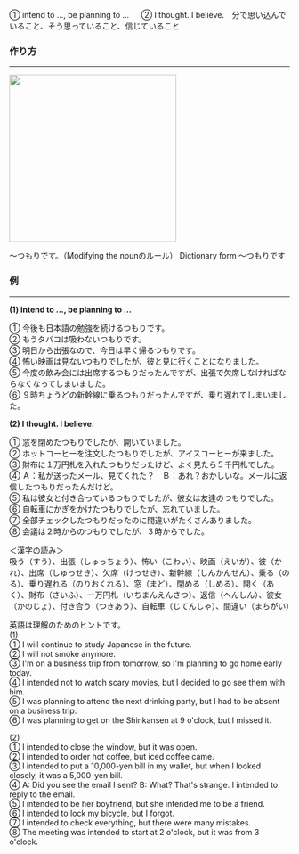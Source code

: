 ① intend to ..., be planning to ... 　
② I thought. I believe.　分で思い込んでいること、そう思っていること、信じていること
### 作り方
***
<img src="https://www.mlcjapanese.co.jp/img/N4-009_Modifying_the_noun.png" style="height:300px; width: auto"/>

～つもりです。（Modifying the nounのルール）
Dictionary form ～つもりです
### 例
***
**(1) intend to ..., be planning to ...** 

① 今後も日本語の勉強を続けるつもりです。  
② もうタバコは吸わないつもりです。  
③ 明日から出張なので、今日は早く帰るつもりです。  
④ 怖い映画は見ないつもりでしたが、彼と見に行くことになりました。  
⑤ 今度の飲み会には出席するつもりだったんですが、出張で欠席しなければならなくなってしまいました。  
⑥ ９時ちょうどの新幹線に乗るつもりだったんですが、乗り遅れてしまいました。  

**(2) I thought. I believe.**

① 窓を閉めたつもりでしたが、開いていました。  
② ホットコーヒーを注文したつもりでしたが、アイスコーヒーが来ました。  
③ 財布に１万円札を入れたつもりだったけど、よく見たら５千円札でした。  
④ Ａ：私が送ったメール、見てくれた？　Ｂ：あれ？おかしいな。メールに返信したつもりだったんだけど。  
⑤ 私は彼女と付き合っているつもりでしたが、彼女は友達のつもりでした。  
⑥ 自転車にかぎをかけたつもりでしたが、忘れていました。  
⑦ 全部チェックしたつもりだったのに間違いがたくさんありました。  
⑧ 会議は２時からのつもりでしたが、３時からでした。
  
＜漢字の読み＞  
吸う（すう）、出張（しゅっちょう）、怖い（こわい）、映画（えいが）、彼（かれ）、出席（しゅっせき）、欠席（けっせき）、新幹線（しんかんせん）、乗る（のる）、乗り遅れる（のりおくれる）、窓（まど）、閉める（しめる）、開く（あく）、財布（さいふ）、一万円札（いちまんえんさつ）、返信（へんしん）、彼女（かのじょ）、付き合う（つきあう）、自転車（じてんしゃ）、間違い（まちがい）  
  
英語は理解のためのヒントです。  
(1)  
① I will continue to study Japanese in the future.  
② I will not smoke anymore.  
③ I'm on a business trip from tomorrow, so I'm planning to go home early today.  
④ I intended not to watch scary movies, but I decided to go see them with him.  
⑤ I was planning to attend the next drinking party, but I had to be absent on a business trip.  
⑥ I was planning to get on the Shinkansen at 9 o'clock, but I missed it.  
  
(2)  
① I intended to close the window, but it was open.  
② I intended to order hot coffee, but iced coffee came.  
③ I intended to put a 10,000-yen bill in my wallet, but when I looked closely, it was a 5,000-yen bill.  
④ A: Did you see the email I sent? B: What? That's strange. I intended to reply to the email.  
⑤ I intended to be her boyfriend, but she intended me to be a friend.  
⑥ I intended to lock my bicycle, but I forgot.  
⑦ I intended to check everything, but there were many mistakes.  
⑧ The meeting was intended to start at 2 o'clock, but it was from 3 o'clock.